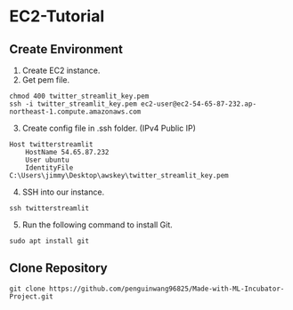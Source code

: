 # EC2-Tutorial

## Create Environment
1. Create EC2 instance.
2. Get pem file.
```console
chmod 400 twitter_streamlit_key.pem
ssh -i twitter_streamlit_key.pem ec2-user@ec2-54-65-87-232.ap-northeast-1.compute.amazonaws.com
```
3. Create config file in .ssh folder. (IPv4 Public IP)
```console
Host twitterstreamlit
	HostName 54.65.87.232
	User ubuntu
	IdentityFile C:\Users\jimmy\Desktop\awskey\twitter_streamlit_key.pem
```
4. SSH into our instance.
```console
ssh twitterstreamlit
```
5. Run the following command to install Git.
```console
sudo apt install git
```

## Clone Repository
```console
git clone https://github.com/penguinwang96825/Made-with-ML-Incubator-Project.git
```
